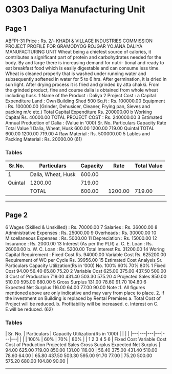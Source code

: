 # 0303 Daliya Manufacturing Unit

## Page 1

ABFPI-31 Price : Rs. 2/- KHADI & VILLAGE INDUSTRIES COMMISSION PROJECT PROFILE FOR GRAMODYOG ROJGAR YOJANA DALIYA MANUFACTURING UNIT Wheat being a chiefest source of calories, it contributes a significant part of protein and carbohydrates needed for the body. By and large there is increasing demand for nutri- tional and ready to eat breakfast food which is easily digestable and can consume less time. Wheat is cleaned properly that is washed under running water and subsequently softened in water for 5 to 6 hrs. After germination, it is dried in sun light. After drying process it is fried and grinded by atta chakki. From the grinded product, fine and course dalia is obtained from whole wheat including husk. 1 Name of the Product : Daliya 2 Project Cost : a Capital Expenditure Land : Own Building Shed 500 Sq.ft : Rs. 100000.00 Equipment : Rs. 100000.00 (Grinder, Dehusicer, Cleaner, Frying pan, Sieves and packing m/c etc.) Total Capital Expenditure Rs. 200000.00 b Working Capital Rs. 40000.00 TOTAL PROJECT COST : Rs. 240000.00 3 Estimated Annual Production of Dalia : (Value in ‘000) Sr. No. Particulars Capacity Rate Total Value 1 Dalia, Wheat, Husk 600.00 1200.00 719.00 Quintal TOTAL 600.00 1200.00 719.00 4 Raw Material : Rs. 500000.00 5 Lables and Packing Material : Rs. 20000.00 (61)

### Tables

| Sr.No. | Particulars | Capacity | Rate | Total Value |
|---|---|---|---|---|
| 1 | Dalia, Wheat, Husk | 600.00
Quintal | 1200.00 | 719.00 |
|  | TOTAL | 600.00 | 1200.00 | 719.00 |

---

## Page 2

6 Wages (Skilled & Unskilled) : Rs. 70000.00 7 Salaries : Rs. 36000.00 8 Administrative Expenses : Rs. 25000.00 9 Overheads : Rs. 30000.00 10 Miscellaneous Expenses : Rs. 5000.00 11 Depreciation : Rs. 15000.00 12 Insurance : Rs. 2000.00 13 Interest (As per the PLR) a. C. E. Loan : Rs. 26000.00 b. W. C. Loan : Rs. 5200.00 Total Interest Rs. 31200.00 14 Woring Capital Requirement : Fixed Cost Rs. 94000.00 Variable Cost Rs. 625200.00 Requirement of WC per Cycle Rs. 39956.00 15 Estimated Cost Analysis Sr. Particulars Capacity Utilization(Rs in ‘000) No. 100% 60% 70% 80% 1 Fixed Cost 94.00 56.40 65.80 75.20 2 Variable Cost 625.00 375.00 437.50 500.00 3 Cost of Production 719.00 431.40 503.30 575.20 4 Projected Sales 850.00 510.00 595.00 680.00 5 Gross Surplus 131.00 78.60 91.70 104.80 6 Expected Net Surplus 116.00 64.00 77.00 90.00 Note :1. All figures mentioned above are only indicative and may vary from place to place. 2. If the investment on Building is replaced by Rental Premises a. Total Cost of Project will be reduced. b. Profitability will be increased. c. Interest on C. E.will be reduced. (62)

### Tables

| Sr.
No. | Particulars | Capacity Utilization(Rs in ‘000) |  |  |  |
|---|---|---|---|---|---|
|  |  | 100% | 60% | 70% | 80% |
| 1
2
3
4
5
6 | Fixed Cost
Variable Cost
Cost of Production
Projected Sales
Gross Surplus
Expected Net Surplus | 94.00
625.00
719.00
850.00
131.00
116.00 | 56.40
375.00
431.40
510.00
78.60
64.00 | 65.80
437.50
503.30
595.00
91.70
77.00 | 75.20
500.00
575.20
680.00
104.80
90.00 |

---
